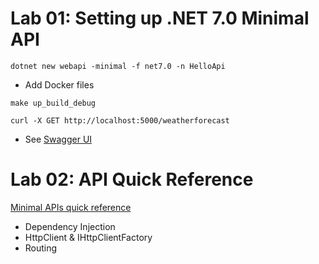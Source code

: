 # Lab 01: Setting up .NET 7.0 Minimal API

```
dotnet new webapi -minimal -f net7.0 -n HelloApi
```

- Add Docker files

```
make up_build_debug

curl -X GET http://localhost:5000/weatherforecast
```

- See [Swagger UI](http://localhost:5000/swagger/index.html)

# Lab 02: API Quick Reference

[Minimal APIs quick reference](https://learn.microsoft.com/en-us/aspnet/core/fundamentals/minimal-apis?view=aspnetcore-7.0)

- Dependency Injection
- HttpClient & IHttpClientFactory
- Routing
